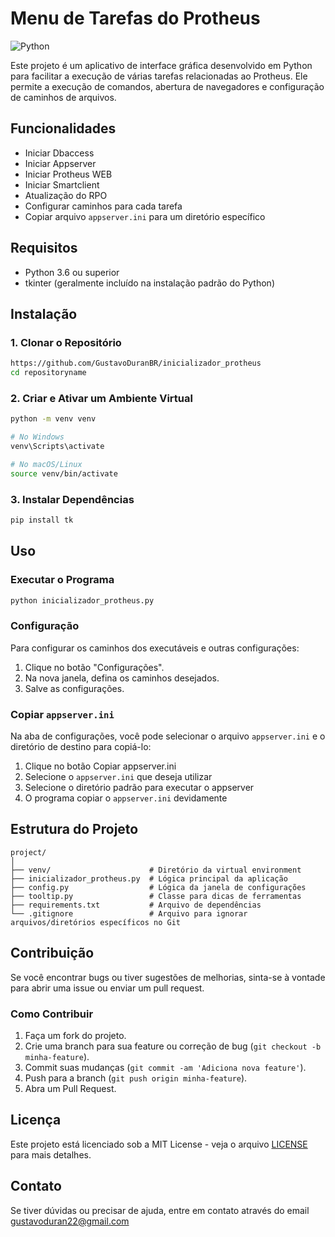 # Menu de Tarefas do Protheus
![Python](https://img.shields.io/badge/python-3670A0?style=for-the-badge&logo=python&logoColor=ffdd54)

Este projeto é um aplicativo de interface gráfica desenvolvido em Python para facilitar a execução de
várias tarefas relacionadas ao Protheus.
Ele permite a execução de comandos, abertura de navegadores e configuração de caminhos de arquivos.

## Funcionalidades

- Iniciar Dbaccess
- Iniciar Appserver
- Iniciar Protheus WEB
- Iniciar Smartclient
- Atualização do RPO
- Configurar caminhos para cada tarefa
- Copiar arquivo `appserver.ini` para um diretório específico

## Requisitos

- Python 3.6 ou superior
- tkinter (geralmente incluído na instalação padrão do Python)

## Instalação

### 1. Clonar o Repositório

```sh
https://github.com/GustavoDuranBR/inicializador_protheus
cd repositoryname
```

### 2. Criar e Ativar um Ambiente Virtual

```sh
python -m venv venv

# No Windows
venv\Scripts\activate

# No macOS/Linux
source venv/bin/activate
```

### 3. Instalar Dependências

```sh
pip install tk
```

## Uso

### Executar o Programa

```sh
python inicializador_protheus.py
```

### Configuração

Para configurar os caminhos dos executáveis e outras configurações:

1. Clique no botão "Configurações".
2. Na nova janela, defina os caminhos desejados.
3. Salve as configurações.

### Copiar `appserver.ini`

Na aba de configurações, você pode selecionar o arquivo `appserver.ini` e o diretório de destino para copiá-lo:

1. Clique no botão Copiar appserver.ini
2. Selecione o `appserver.ini` que deseja utilizar
3. Selecione o diretório padrão para executar o appserver
4. O programa copiar o `appserver.ini` devidamente

## Estrutura do Projeto

```plaintext
project/
│
├── venv/                      # Diretório da virtual environment
├── inicializador_protheus.py  # Lógica principal da aplicação
├── config.py                  # Lógica da janela de configurações
├── tooltip.py                 # Classe para dicas de ferramentas
├── requirements.txt           # Arquivo de dependências
└── .gitignore                 # Arquivo para ignorar arquivos/diretórios específicos no Git
```

## Contribuição

Se você encontrar bugs ou tiver sugestões de melhorias, sinta-se à vontade para abrir uma issue ou enviar um pull request.

### Como Contribuir

1. Faça um fork do projeto.
2. Crie uma branch para sua feature ou correção de bug (`git checkout -b minha-feature`).
3. Commit suas mudanças (`git commit -am 'Adiciona nova feature'`).
4. Push para a branch (`git push origin minha-feature`).
5. Abra um Pull Request.

## Licença

Este projeto está licenciado sob a MIT License - veja o arquivo [LICENSE](LICENSE) para mais detalhes.

## Contato

Se tiver dúvidas ou precisar de ajuda, entre em contato através do email gustavoduran22@gmail.com

